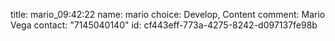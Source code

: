 title: mario_09:42:22
name: mario
choice: Develop, Content
comment: Mario Vega
contact: "7145040140"
id: cf443eff-773a-4275-8242-d097137fe98b
